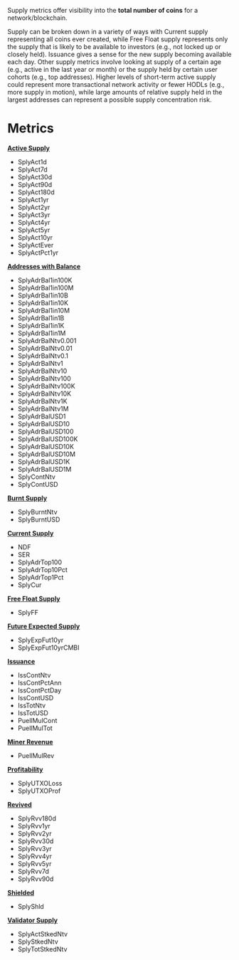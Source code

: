 
Supply metrics offer visibility into the **total number of coins** for a network/blockchain.&#x20;

Supply can be broken down in a variety of ways with Current supply representing all coins ever created, while Free Float supply represents only the supply that is likely to be available to investors (e.g., not locked up or closely held).  Issuance gives a sense for the new supply becoming available each day.  Other supply metrics involve looking at supply of a certain age (e.g., active in the last year or month) or the supply held by certain user cohorts (e.g., top addresses).   Higher levels of short-term active supply could represent more transactional network activity or fewer HODLs (e.g., more supply in motion), while large amounts of relative supply held in the largest addresses can represent a possible supply concentration risk.&#x20;

# Metrics

[**Active Supply**](active-supply.md)
* SplyAct1d
* SplyAct7d
* SplyAct30d
* SplyAct90d
* SplyAct180d
* SplyAct1yr
* SplyAct2yr
* SplyAct3yr
* SplyAct4yr
* SplyAct5yr
* SplyAct10yr
* SplyActEver
* SplyActPct1yr

[**Addresses with Balance**](addresses-with-balance.md)
* SplyAdrBal1in100K
* SplyAdrBal1in100M
* SplyAdrBal1in10B
* SplyAdrBal1in10K
* SplyAdrBal1in10M
* SplyAdrBal1in1B
* SplyAdrBal1in1K
* SplyAdrBal1in1M
* SplyAdrBalNtv0.001
* SplyAdrBalNtv0.01
* SplyAdrBalNtv0.1
* SplyAdrBalNtv1
* SplyAdrBalNtv10
* SplyAdrBalNtv100
* SplyAdrBalNtv100K
* SplyAdrBalNtv10K
* SplyAdrBalNtv1K
* SplyAdrBalNtv1M
* SplyAdrBalUSD1
* SplyAdrBalUSD10
* SplyAdrBalUSD100
* SplyAdrBalUSD100K
* SplyAdrBalUSD10K
* SplyAdrBalUSD10M
* SplyAdrBalUSD1K
* SplyAdrBalUSD1M
* SplyContNtv
* SplyContUSD

[**Burnt Supply**](burnt-supply.md)
* SplyBurntNtv
* SplyBurntUSD

[**Current Supply**](current-supply.md)
* NDF
* SER
* SplyAdrTop100
* SplyAdrTop10Pct
* SplyAdrTop1Pct
* SplyCur

[**Free Float Supply**](free-float-supply.md)
* SplyFF

[**Future Expected Supply**](future-expected-supply.md)
* SplyExpFut10yr
* SplyExpFut10yrCMBI

[**Issuance**](supply-issuance.md)
* IssContNtv
* IssContPctAnn
* IssContPctDay
* IssContUSD
* IssTotNtv
* IssTotUSD
* PuellMulCont
* PuellMulTot

[**Miner Revenue**](miner-revenue.md)
* PuellMulRev

[**Profitability**](profitability.md)
* SplyUTXOLoss
* SplyUTXOProf

[**Revived**](revived-supply.md)
* SplyRvv180d
* SplyRvv1yr
* SplyRvv2yr
* SplyRvv30d
* SplyRvv3yr
* SplyRvv4yr
* SplyRvv5yr
* SplyRvv7d
* SplyRvv90d

[**Shielded**](shielded-supply.md)
* SplyShld

[**Validator Supply**](validator-supply.md)
* SplyActStkedNtv
* SplyStkedNtv
* SplyTotStkedNtv
